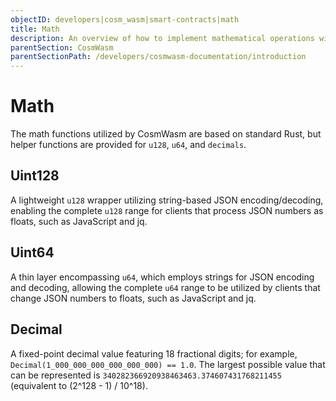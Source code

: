 ```yaml
---
objectID: developers|cosm_wasm|smart-contracts|math
title: Math
description: An overview of how to implement mathematical operations within a CosmWasm smart contract
parentSection: CosmWasm
parentSectionPath: /developers/cosmwasm-documentation/introduction
---
```


# Math
The math functions utilized by CosmWasm are based on standard Rust, but helper functions are provided for `u128`, `u64`, and `decimals`.

## Uint128
A lightweight `u128` wrapper utilizing string-based JSON encoding/decoding, enabling the complete `u128` range for clients that process JSON numbers as floats, such as JavaScript and jq.

## Uint64
A thin layer encompassing `u64`, which employs strings for JSON encoding and decoding, allowing the complete `u64` range to be utilized by clients that change JSON numbers to floats, such as JavaScript and jq.

## Decimal
A fixed-point decimal value featuring 18 fractional digits; for example, `Decimal(1_000_000_000_000_000_000) == 1.0`. The largest possible value that can be represented is `340282366920938463463.374607431768211455` (equivalent to (2^128 - 1) / 10^18).
